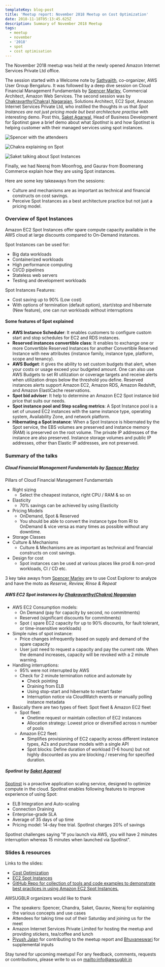 ```yaml
---
templateKey: blog-post
title: 'Meetup report: November 2018 Meetup on Cost Optimization'
date: 2018-11-18T05:13:45.625Z
description: Summary of November 2018 Meetup
tags:
  - meetup
  - november
  - '2018'
  - spot
  - cost optimisation
---
```

The November 2018 meetup was held at the newly opened Amazon Internet Services Private Ltd office. 

The session started with a Welcome note by [Sathyajith](https://www.linkedin.com/in/sathyabhat/), co-organizer, AWS User Group Bengaluru. It was followed by a deep dive session on Cloud Financial Management Fundamentals by [Spencer Marley](https://www.linkedin.com/in/spencermarley/), Commercial Architect, Amazon Web Services. The second session was by [Chakravarthy(Chakra) Nagarajan](https://www.linkedin.com/in/chakravarthy-nagarajan-7653311a/), Solutions Architect, EC2 Spot, Amazon Internet Services Private Ltd, who instilled the thoughts in us that _Spot Instances are not just pricing mode but best architecture practise_ with interesting demo. Post this, [Saket Agarwal](https://www.linkedin.com/in/saket-agarwal-51254265/), Head of Business Development for Spotinst gave a brief demo about what _SpotInst_ is and how SpotInst is helping customer with their managed services using spot instances. 

![Spencer with the attendeers](/img/spencer-crowd.jpg)

![Chakra explaining on Spot](/img/chakra.jpg)

![Saket talking about Spot Instances](/img/saket.jpg)

Finally, we had Neeraj from Moonfrog, and Gaurav from Boomerang Commerce explain how they are using Spot instances.

Here are some key takeaways from the sessions:

* Culture and mechanisms are as important as technical and financial constructs on cost savings. 
* Perceive Spot Instances as a best architecture practice but not just a pricing model.

### Overview of Spot Instances

Amazon EC2 Spot Instances offer spare compute capacity available in the AWS cloud at large discounts compared to On-Demand instances.

Spot Instances can be used for:

* Big data workloads
* Containerized workloads
* High performance computing
* CI/CD pipelines
* Stateless web servers
* Testing and development workloads

Spot Instances Features:

* Cost saving up to 90% (Low cost)
* With options of termination (default option), start/stop and hibernate (New feature), one can run workloads without interruptions 

#### Some features of Spot explained

* **AWS Instance Scheduler**: It enables customers to configure custom start and stop schedules for EC2 and RDS instances.
* **Reserved instances convertible class**:  It enables to exchange one or more Convertible Reserved Instances for another Convertible Reserved Instance with new attributes (instance family, instance type, platform, scope and tenancy).
* **AWS Budget**: it gives the ability to set custom budgets that alert, when your costs or usage exceed your budgeted amount. One can also use AWS Budgets to set RI utilization or coverage targets and receive alerts when utilization drops below the threshold you define. Reserved instances alerts support Amazon EC2, Amazon RDS, Amazon Redshift, and Amazon ElastiCache reservations.
* **Spot bid adviser**:  It help to determine an Amazon EC2 Spot instance bid price that suits our needs.
* **Spot instance pool and Step scaling metrics**: A Spot Instance pool is a set of unused EC2 instances with the same instance type, operating system, Availability Zone, and network platform. 
* **Hibernating a Spot instance**: When a Spot Instance is hibernated by the Spot service, the EBS volumes are preserved and instance memory (RAM) is preserved on the root volume. The private IP addresses of the instance are also preserved. Instance storage volumes and public IP addresses, other than Elastic IP addresses, are not preserved.

### Summary of the talks

##### Cloud Financial Management Fundamentals by [Spencer Marley](https://www.linkedin.com/in/spencermarley/)

Pillars of Cloud Financial Management Fundamentals

* Right sizing
  * Select the cheapest instance, right CPU / RAM & so on
* Elasticity
  * 70% savings can be achieved by using Elasticity
* Pricing Models
  * OnDemand, Spot & Reserved
  * You should be able to convert the instance type from RI to OnDemand & vice versa as many times as possible without any downtime. 
* Storage Classes
* Culture & Mechanisms
  * Culture & Mechanisms are as important as technical and financial constructs on cost savings. 
* Design for cost
  * Spot instances can be used at various places like prod & non-prod workloads, CI / CD etc. 

3 key take aways from [Spencer Marley](https://www.linkedin.com/in/spencermarley/) are to use Cost Explorer to analyze and have the moto as _Reserve, Review, Rinse & Repeat_   

##### AWS EC2 Spot instances by [Chakravarthy(Chakra) Nagarajan](https://www.linkedin.com/in/chakravarthy-nagarajan-7653311a/)

* AWS EC2 Consumption models:
  * On Demand (pay for capacity by second, no commitments)
  * Reserved (significant discounts for commitments)
  * Spot ( spare EC2 capacity for up to 90% discounts, for fault tolerant, or time-insensitive workloads)
* Simple rules of spot instance:
  * Price changes infrequently based on supply and demand of the spare capacity 
  * User just need to request a capacity and pay the current rate. When the demand increases, capacity will be revoked with a 2 minute warning.
* Handling interruptions:  
  * 95% were not interrupted by AWS
  * Check for 2 minute termination notice and automate by
    * Check pointing
    * Draining from ELB
    * Using stop-start and hibernate to restart faster
    * Interruption notice via CloudWatch events or manually polling instance metadata
* Basically there are two types of fleet: Spot fleet & Amazon EC2 fleet
  * Spot fleet:
    * Onetime request or maintain collection of EC2 instances
    * Allocation strategy: Lowest price or diversified across n number of pools
  * Amazon EC2 fleet:
    * Simplifies provisioning of EC2 capacity across different instance types, AZs and purchase models with a single API
    * Spot blocks: Define duration of workload (1-6 hours) but not highly discounted as you are blocking / reserving for specified duration.

##### SpotInst by [Saket Agarwal](https://www.linkedin.com/in/saket-agarwal-51254265/)

[Spotinst](https://spotinst.com/) is a proactive application scaling service, designed to optimize compute in the cloud. SpotInst enables following features to improve experience of using Spot:

* ELB Integration and Auto-scaling
* Connection Draining
* Enterprise-grade SLA
* Average of 35 days of up time
* Pricing model: 14-day free trial. SpotInst charges 20% of savings 

SpotInst challenges saying "If you launch via AWS, you will have 2 minutes interruption whereas 15 minutes when launched via SpotInst".

### Slides & resources

Links to the slides:

* [Cost Optimization](https://www.slideshare.net/AWSUsersGroupBengalu/cost-optimization-in-aws)
* [EC2 Spot Instances](https://www.slideshare.net/AWSUsersGroupBengalu/amazon-ec2-spot-instances)
* [GitHub Repo for collection of tools and code examples to demonstrate best practices in using Amazon EC2 Spot Instances.](https://github.com/awslabs/ec2-spot-labs)

AWSUGBLR organizers would like to thank

* The speakers: Spencer, Chandra, Saket, Gaurav, Neeraj for explaining the various concepts and use cases
* Attendees for taking time out of their Saturday and joining us for the meet
* Amazon Internet Services Private Limited for hosting the meetup and providing stickers, tea/coffee and lunch
* [Piyush Jalan](https://www.linkedin.com/in/piyush-jalan/) for contributing to the meetup report and [Bhuvaneswari](https://www.linkedin.com/in/bhuvanas/) for supplemental inputs

Stay tuned for upcoming meetups!  For any feedback, comments, requests or contributions, please write to us on <mailto:info@awsugblr.in>
